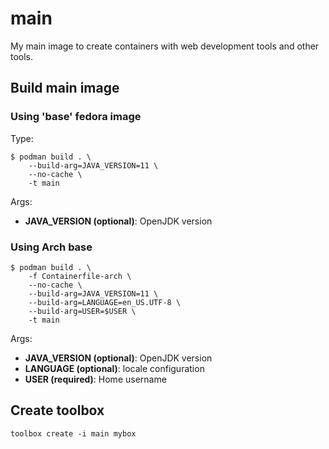 # main

My main image to create containers with web development tools and other tools. 

## Build main image

### Using 'base' fedora image

Type:
```
$ podman build . \
    --build-arg=JAVA_VERSION=11 \
    --no-cache \
    -t main
```

Args:
- **JAVA_VERSION (optional)**: OpenJDK version

### Using Arch base

```
$ podman build . \
    -f Containerfile-arch \
    --no-cache \
    --build-arg=JAVA_VERSION=11 \
    --build-arg=LANGUAGE=en_US.UTF-8 \
    --build-arg=USER=$USER \
    -t main
```

Args:
- **JAVA_VERSION (optional)**: OpenJDK version
- **LANGUAGE (optional)**: locale configuration
- **USER (required)**: Home username 

## Create toolbox

```
toolbox create -i main mybox
```